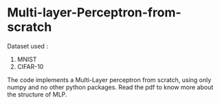 # Multi-layer-Perceptron-from-scratch
Dataset used :
1. MNIST
2. CIFAR-10

The code implements a Multi-Layer perceptron from scratch, using only numpy and no other python packages. Read the pdf 
to know more about the structure of MLP.
